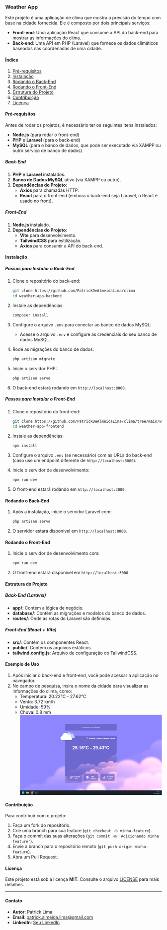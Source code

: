 ### Weather App

Este projeto é uma aplicação de clima que mostra a previsão do tempo com base na cidade fornecida. Ele é composto por dois principais serviços:

- **Front-end**: Uma aplicação React que consome a API do back-end para mostrar as informações do clima.
- **Back-end**: Uma API em PHP (Laravel) que fornece os dados climáticos baseados nas coordenadas de uma cidade.

#### Índice

1. [Pré-requisitos](#pré-requisitos)
2. [Instalação](#instalação)
3. [Rodando o Back-End](#rodando-o-back-end)
4. [Rodando o Front-End](#rodando-o-front-end)
5. [Estrutura do Projeto](#estrutura-do-projeto)
6. [Contribuição](#contribuição)
7. [Licença](#licença)

#### Pré-requisitos

Antes de rodar os projetos, é necessário ter os seguintes itens instalados:

- **Node.js** (para rodar o front-end)
- **PHP** e **Laravel** (para o back-end)
- **MySQL** (para o banco de dados, que pode ser executado via XAMPP ou outro serviço de banco de dados)

##### Back-End

1. **PHP** e **Laravel** instalados.
2. **Banco de Dados MySQL** ativo (via XAMPP ou outro).
3. **Dependências do Projeto**:
   - **Axios** para chamadas HTTP.
   - **React** para o front-end (embora o back-end seja Laravel, o React é usado no front).

##### Front-End

1. **Node.js** instalado.
2. **Dependências do Projeto**:
   - **Vite** para desenvolvimento.
   - **TailwindCSS** para estilização.
   - **Axios** para consumir a API do back-end.

#### Instalação

##### Passos para Instalar o Back-End

1. Clone o repositório do back-end:
    ```bash
    git clone https://github.com/PatrickDeAlmeidaLima/clima
    cd weather-app-backend
    ```

2. Instale as dependências:
    ```bash
    composer install
    ```

3. Configure o arquivo `.env` para conectar ao banco de dados MySQL:
    - Acesse o arquivo `.env` e configure as credenciais do seu banco de dados MySQL.

4. Rode as migrações do banco de dados:
    ```bash
    php artisan migrate
    ```

5. Inicie o servidor PHP:
    ```bash
    php artisan serve
    ```

6. O back-end estará rodando em `http://localhost:8000`.

##### Passos para Instalar o Front-End

1. Clone o repositório do front-end:
    ```bash
    git clone https://github.com/PatrickDeAlmeidaLima/clima/tree/main/weather-app
    cd weather-app-frontend
    ```

2. Instale as dependências:
    ```bash
    npm install
    ```

3. Configure o arquivo `.env` (se necessário) com as URLs do back-end (caso use um endpoint diferente de `http://localhost:8000`).

4. Inicie o servidor de desenvolvimento:
    ```bash
    npm run dev
    ```

5. O front-end estará rodando em `http://localhost:3000`.

#### Rodando o Back-End

1. Após a instalação, inicie o servidor Laravel com:
    ```bash
    php artisan serve
    ```

2. O servidor estará disponível em `http://localhost:8000`.

#### Rodando o Front-End

1. Inicie o servidor de desenvolvimento com:
    ```bash
    npm run dev
    ```

2. O front-end estará disponível em `http://localhost:3000`.

#### Estrutura do Projeto

##### Back-End (Laravel)

- **app/**: Contém a lógica de negócio.
- **database/**: Contém as migrações e modelos do banco de dados.
- **routes/**: Onde as rotas do Laravel são definidas.

##### Front-End (React + Vite)

- **src/**: Contém os componentes React.
- **public/**: Contém os arquivos estáticos.
- **tailwind.config.js**: Arquivo de configuração do TailwindCSS.

#### Exemplo de Uso

1. Após iniciar o back-end e front-end, você pode acessar a aplicação no navegador.
2. No campo de pesquisa, insira o nome da cidade para visualizar as informações do clima, como:
    - Temperatura: 20.22°C - 27.62°C
    - Vento: 3.72 km/h
    - Umidade: 59%
    - Chuva: 0.8 mm
    ![Resultado esperado](https://github.com/PatrickDeAlmeidaLima/clima/blob/main/Resultado-esperado.png)


#### Contribuição

Para contribuir com o projeto:

1. Faça um fork do repositório.
2. Crie uma branch para sua feature (`git checkout -b minha-feature`).
3. Faça o commit das suas alterações (`git commit -m 'Adicionando minha feature'`).
4. Envie a branch para o repositório remoto (`git push origin minha-feature`).
5. Abra um Pull Request.

#### Licença

Este projeto está sob a licença **MIT**. Consulte o arquivo [LICENSE](LICENSE) para mais detalhes.

---

#### Contato

- **Autor**: Patrick Lima
- **Email**: patrick.almeida.lima@gmail.com
- **LinkedIn**: [Seu LinkedIn](https://www.linkedin.com/in/patrick-almeida-lima/)
